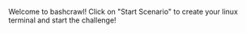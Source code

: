 Welcome to bashcrawl! Click on "Start Scenario" to create your linux terminal and start the challenge!
